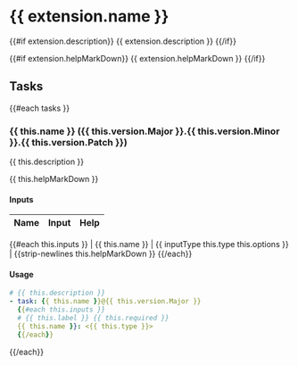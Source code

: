 # {{ extension.name }}

{{#if extension.description}}
{{ extension.description }}
{{/if}}

{{#if extension.helpMarkDown}}
{{ extension.helpMarkDown }}
{{/if}}

## Tasks

{{#each tasks }}

### {{ this.name }} ({{ this.version.Major }}.{{ this.version.Minor }}.{{ this.version.Patch }})

{{ this.description }}

{{ this.helpMarkDown }}

#### Inputs

| Name | Input | Help |
| ---- | ----- | ---- |


{{#each this.inputs }}
| {{ this.name }} | {{ inputType this.type this.options }} | {{strip-newlines this.helpMarkDown }}
{{/each}}

#### Usage

```yaml
# {{ this.description }}
- task: {{ this.name }}@{{ this.version.Major }}
  {{#each this.inputs }}
  # {{ this.label }} {{ this.required }}
  {{ this.name }}: <{{ this.type }}>
  {{/each}}
```

{{/each}}

